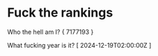 # Fuck the rankings

Who the hell am I?
{ 7177193 }

What fucking year is it?
[ 2024-12-19T02:00:00Z ]

